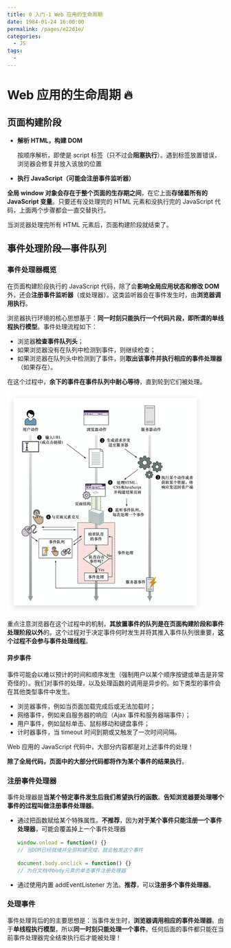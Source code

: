 ```yaml
---
title: 0 入门-1 Web 应用的生命周期
date: 1984-01-24 16:00:00
permalink: /pages/e22d1e/
categories:
  - JS
tags:
  -
---
```


# Web 应用的生命周期 🔥

## 页面构建阶段

- **解析 HTML，构建 DOM**

  按顺序解析，即使是 script 标签（只不过会**阻塞执行**）。遇到标签放置错误，浏览器会修复并放入该放的位置

- **执行 JavaScript（可能会注册事件监听器）**

**全局 window 对象会存在于整个页面的生存期之间**，在它上面**存储着所有的 JavaScript 变量**。只要还有没处理完的 HTML 元素和没执行完的 JavaScript 代码，上面两个步骤都会一直交替执行。

当浏览器处理完所有 HTML 元素后，页面构建阶段就结束了。

## 事件处理阶段—事件队列

### 事件处理器概览

在页面构建阶段执行的 JavaScript 代码，除了会**影响全局应用状态和修改 DOM**外，还会**注册事件监听器**（或处理器）。这类监听器会在事件发生时，由**浏览器调用执行**。

浏览器执行环境的核心思想基于：**同一时刻只能执行一个代码片段，即所谓的单线程执行模型**。事件处理流程如下：

- 浏览器**检查事件队列头**；
- 如果浏览器没有在队列中检测到事件，则继续检查；
- 如果浏览器在队列头中检测到了事件，则**取出该事件并执行相应的事件处理器**（如果存在）。

在这个过程中，**余下的事件在事件队列中耐心等待**，直到轮到它们被处理。

<img src="../images/image-20200709000740439.png" alt="image-20200709000740439" style="zoom: 50%;" />

重点注意浏览器在这个过程中的机制，**其放置事件的队列是在页面构建阶段和事件处理阶段以外**的。这个过程对于决定事件何时发生并将其推入事件队列很重要，**这个过程不会参与事件处理线程**。

#### 异步事件

事件可能会以难以预计的时间和顺序发生（强制用户以某个顺序按键或单击是非常奇怪的）。我们对事件的处理，以及处理函数的调用是异步的。如下类型的事件会在其他类型事件中发生。

- 浏览器事件，例如当页面加载完成后或无法加载时；
- 网络事件，例如来自服务器的响应（Ajax 事件和服务器端事件）；
- 用户事件，例如鼠标单击、鼠标移动和键盘事件；
- 计时器事件，当 timeout 时间到期或又触发了一次时间间隔。

Web 应用的 JavaScript 代码中，大部分内容都是对上述事件的处理！

**除了全局代码，页面中的大部分代码都将作为某个事件的结果执行**。

### 注册事件处理器

事件处理器是**当某个特定事件发生后我们希望执行的函数**。**告知浏览器要处理哪个事件的过程叫做注册事件处理器**。

- 通过把函数赋给某个特殊属性。**不推荐**，因为**对于某个事件只能注册一个事件处理器**，可能会覆盖掉上一个事件处理器

  ```js
  window.onload = function() {}
  // 当DOM已经就绪并全部构建完成，就会触发这个事件
  ```

  ```js
  document.body.onclick = function() {}
  // 为在文档中body元素的单击事件注册处理器
  ```

- 通过使用内置 addEventListener 方法。**推荐**，可以**注册多个事件处理器**。

### 处理事件

事件处理背后的的主要思想是：当事件发生时，**浏览器调用相应的事件处理器**。由于**单线程执行模型**，所以**同一时刻只能处理一个事件**。任何后面的事件都只能在当前事件处理器完全结束执行后才能被处理！
